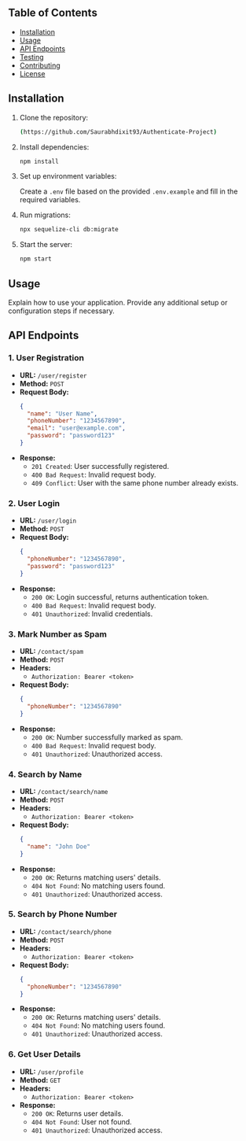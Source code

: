 

## Table of Contents

- [Installation](#installation)
- [Usage](#usage)
- [API Endpoints](#api-endpoints)
- [Testing](#testing)
- [Contributing](#contributing)
- [License](#license)

## Installation

1. Clone the repository:

   ```bash
   (https://github.com/Saurabhdixit93/Authenticate-Project)
   ```

2. Install dependencies:

   ```bash
   npm install
   ```

3. Set up environment variables:

   Create a `.env` file based on the provided `.env.example` and fill in the required variables.

4. Run migrations:

   ```bash
   npx sequelize-cli db:migrate
   ```

5. Start the server:

   ```bash
   npm start
   ```

## Usage

Explain how to use your application. Provide any additional setup or configuration steps if necessary.

## API Endpoints

### 1. User Registration

- **URL:** `/user/register`
- **Method:** `POST`
- **Request Body:**
  ```json
  {
    "name": "User Name",
    "phoneNumber": "1234567890",
    "email": "user@example.com",
    "password": "password123"
  }
  ```
- **Response:**
  - `201 Created`: User successfully registered.
  - `400 Bad Request`: Invalid request body.
  - `409 Conflict`: User with the same phone number already exists.

### 2. User Login

- **URL:** `/user/login`
- **Method:** `POST`
- **Request Body:**
  ```json
  {
    "phoneNumber": "1234567890",
    "password": "password123"
  }
  ```
- **Response:**
  - `200 OK`: Login successful, returns authentication token.
  - `400 Bad Request`: Invalid request body.
  - `401 Unauthorized`: Invalid credentials.

### 3. Mark Number as Spam

- **URL:** `/contact/spam`
- **Method:** `POST`
- **Headers:**
  - `Authorization: Bearer <token>`
- **Request Body:**
  ```json
  {
    "phoneNumber": "1234567890"
  }
  ```
- **Response:**
  - `200 OK`: Number successfully marked as spam.
  - `400 Bad Request`: Invalid request body.
  - `401 Unauthorized`: Unauthorized access.

### 4. Search by Name

- **URL:** `/contact/search/name`
- **Method:** `POST`
- **Headers:**
  - `Authorization: Bearer <token>`
- **Request Body:**
  ```json
  {
    "name": "John Doe"
  }
  ```
- **Response:**
  - `200 OK`: Returns matching users' details.
  - `404 Not Found`: No matching users found.
  - `401 Unauthorized`: Unauthorized access.

### 5. Search by Phone Number

- **URL:** `/contact/search/phone`
- **Method:** `POST`
- **Headers:**
  - `Authorization: Bearer <token>`
- **Request Body:**
  ```json
  {
    "phoneNumber": "1234567890"
  }
  ```
- **Response:**
  - `200 OK`: Returns matching users' details.
  - `404 Not Found`: No matching users found.
  - `401 Unauthorized`: Unauthorized access.

### 6. Get User Details

- **URL:** `/user/profile`
- **Method:** `GET`
- **Headers:**
  - `Authorization: Bearer <token>`
- **Response:**
  - `200 OK`: Returns user details.
  - `404 Not Found`: User not found.
  - `401 Unauthorized`: Unauthorized access.

